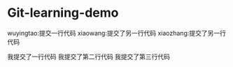 # Git-learning-demo


wuyingtao:提交一行代码
xiaowang:提交了另一行代码
xiaozhang:提交了另一行代码

我提交了一行代码
我提交了第二行代码
我提交了第三行代码
